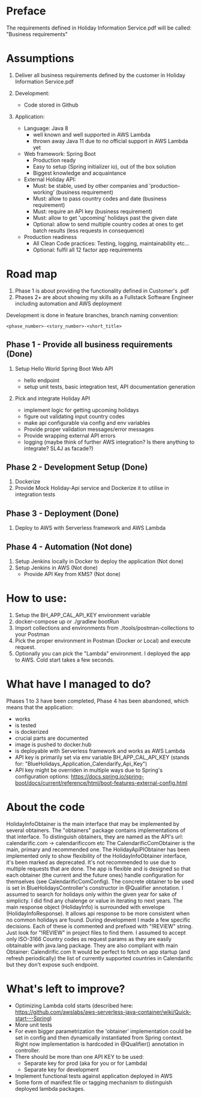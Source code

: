 # Preface

The requirements defined in Holiday Information Service.pdf will be called: "Business requirements"

# Assumptions 

1. Deliver all business requirements defined by the customer in Holiday Information Service.pdf

2. Development:
    - Code stored in Github

3. Application:
    - Language: Java 8 
        - well known and well supported in AWS Lambda
        - thrown away Java 11 due to no official support in AWS Lambda yet
    - Web framework: Spring Boot
        - Production ready
        - Easy to setup (Spring initializer io), out of the box solution 
        - Biggest knowledge and acquaintance
    - External Holiday API:
        - Must: be stable, used by other companies and 'production-working' (business requirement)
        - Must: allow to pass country codes and date (business requirement)
        - Must: require an API key (business requirement)
        - Must: allow to get 'upcoming' holidays past the given date
        - Optional: allow to send multiple country codes at ones to get batch results (less requests in consequence)
    - Production readiness
        - All Clean Code practices: Testing, logging, maintainability etc...
        - Optional: fulfil all 12 factor app requirements

# Road map

1. Phase 1 is about providing the functionality defined in Customer's .pdf
2. Phases 2+ are about showing my skills as a Fullstack Software Engineer including automation and AWS deployment

Development is done in feature branches, branch naming convention:

`<phase_number>-<story_number>-<short_title>`

## Phase 1 - Provide all business requirements (Done)

1. Setup Hello World Spring Boot Web API
    - hello endpoint
    - setup unit tests, basic integration test, API documentation generation
    
2. Pick and integrate Holiday API
    - implement logic for getting upcoming holidays
    - figure out validating input country codes
    - make api configurable via config and env variables
    - Provide proper validation messages/error messages
    - Provide wrapping external API errors
    - logging (maybe think of further AWS integration? Is there anything to integrate? SL4J as facade?)

## Phase 2 - Development Setup (Done)

1. Dockerize
2. Provide Mock Holiday-Api service and Dockerize it to utilise in integration tests

## Phase 3 - Deployment (Done)

1. Deploy to AWS with Serverless framework and AWS Lambda 

## Phase 4 - Automation (Not done)

1. Setup Jenkins locally in Docker to deploy the application (Not done)
2. Setup Jenkins in AWS (Not done)
    - Provide API Key from KMS? (Not done)


# How to use:

1. Setup the BH_APP_CAL_API_KEY environment variable
2. docker-compose up or ./gradlew bootRun
3. Import collections and environments from ./tools/postman-collections to your Postman
4. Pick the proper environment in Postman (Docker or Local) and execute request.
5. Optionally you can pick the "Lambda" environment. I deployed the app to AWS. Cold start takes a few seconds.


# What have I managed to do?

Phases 1 to 3 have been completed, Phase 4 has been abandoned, which means that the application:
- works
- is tested
- is dockerized
- crucial parts are documented
- image is pushed to docker.hub
- is deployable with Serverless framework and works as AWS Lambda
- API key is primarily set via env variable BH_APP_CAL_API_KEY (stands for: "BlueHolidays_Application_Calendarify_Api_Key")
- API key might be overriden in multiple ways due to Spring's configuration options: https://docs.spring.io/spring-boot/docs/current/reference/html/boot-features-external-config.html

# About the code

HolidayInfoObtainer is the main interface that may be implemented by several obtainers. The "obtainers" package contains
implementations of that interface. To distinguish obtainers, they are named as the API's url: calendarific.com -> calendarificcom etc
The CalendarificComObtainer is the main, primary and recommended one. The HolidayApiPlObtainer has been implemented only to show flexibility of the HolidayInfoObtainer interface, it's been
marked as deprecated. It's not recommended to use due to multiple requests that are done.
The app is flexible and is designed so that each obtainer (the current and the future ones) handle configuration for themselves (see CalendarificComConfig).
The concrete obtainer to be used is set in BlueHolidaysController's constructor in @Qualifier annotation. I assumed to search for holidays only within the given year for sake of simplicty.
I did find any chalenge or value in iterating to next years.
The main response object (HolidayInfo) is surrounded with envelope (HolidayInfoResponse). It allows api response to be more consistent when no common holidays are found.
During development I made a few specific decisions. Each of these is commented and prefixed with "!REVIEW" string. Just look for "!REVIEW" in project files
to find them.
I assumed to accept only ISO-3166 Country codes as request params as they are easily obtainable with java.lang package. They are also compliant with main Obtainer: Calendirific.com
It would be perfect to fetch on app startup (and refresh periodically) the list of currently supported countries in Calendarific but they don't expose such endpoint.

# What's left to improve?
- Optimizing Lambda cold starts (described here: https://github.com/awslabs/aws-serverless-java-container/wiki/Quick-start---Spring)
- More unit tests
- For even bigger parametrization the 'obtainer' implementation could be set in config and then dynamically instantiated from Spring context.
Right now implementation is hardcoded in @Qualifier() annotation in controller.
- There should be more than one API KEY to be used: 
    - Separate key for prod (aka for you or for Lambda)
    - Separate key for development
- Implement functional tests against application deployed in AWS
- Some form of manifest file or tagging mechanism to distinguish deployed lambda packages.